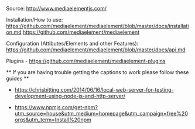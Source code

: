Source: 
http://www.mediaelementjs.com/

Installation/How to use:
https://github.com/mediaelement/mediaelement/blob/master/docs/installation.md
https://github.com/mediaelement/mediaelement

Configuration (Attibutes/Elements and other Features):
https://github.com/mediaelement/mediaelement/blob/master/docs/api.md

Plugins - https://github.com/mediaelement/mediaelement-plugins


** If you are having trouble getting the captions to work please follow these guides **

- https://chrisbitting.com/2014/06/16/local-web-server-for-testing-development-using-node-js-and-http-server/

- https://www.npmjs.com/get-npm?utm_source=house&utm_medium=homepage&utm_campaign=free%20orgs&utm_term=Install%20npm
